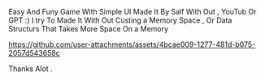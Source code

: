 Easy And Funy Game With Simple UI Made It By Salf With Out , YouTub Or GPT :) 
I try To Made It With Out Custing a Memory Space ,
Or  Data Structurs That Takes More Space On a Memory 



https://github.com/user-attachments/assets/4bcae009-1277-481d-b075-2057d543658c



Thanks Alot .
